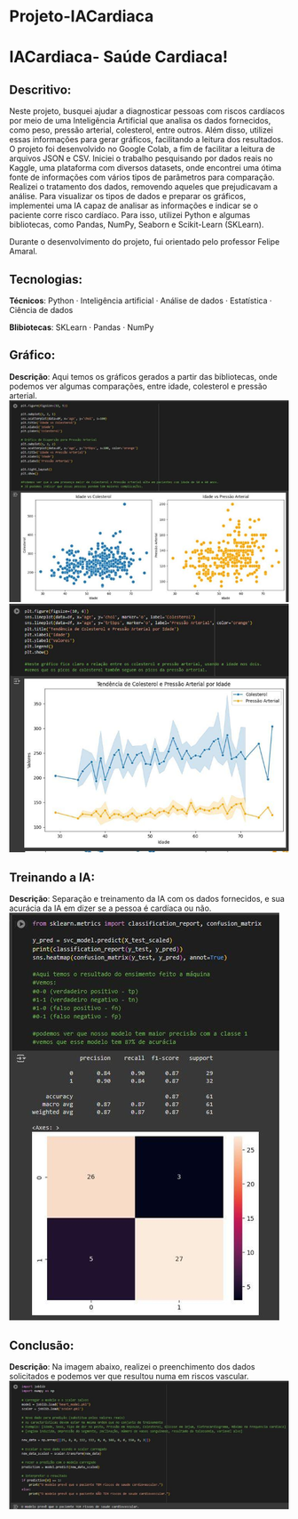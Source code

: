 # Projeto-IACardiaca
 
# IACardiaca- Saúde Cardiaca!

## Descritivo:

Neste projeto, busquei ajudar a diagnosticar pessoas com riscos cardíacos por meio de uma Inteligência Artificial que analisa os dados fornecidos, como peso, pressão arterial, colesterol, entre outros. Além disso, utilizei essas informações para gerar gráficos, facilitando a leitura dos resultados.
O projeto foi desenvolvido no Google Colab, a fim de facilitar a leitura de arquivos JSON e CSV. Iniciei o trabalho pesquisando por dados reais no Kaggle, uma plataforma com diversos datasets, onde encontrei uma ótima fonte de informações com vários tipos de parâmetros para comparação. Realizei o tratamento dos dados, removendo aqueles que prejudicavam a análise. Para visualizar os tipos de dados e preparar os gráficos, implementei uma IA capaz de analisar as informações e indicar se o paciente corre risco cardíaco. Para isso, utilizei Python e algumas bibliotecas, como Pandas, NumPy, Seaborn e Scikit-Learn (SKLearn).

Durante o desenvolvimento do projeto, fui orientado pelo professor Felipe Amaral.

## Tecnologias:

**Técnicos**: Python · Inteligência artificial · Análise de dados · Estatística  · Ciência de dados

**Blibiotecas**: SKLearn · Pandas · NumPy

## Gráfico:
**Descrição**: Aqui temos os gráficos gerados a partir das bibliotecas, onde podemos ver algumas comparações, entre idade, colesterol e pressão arterial. 
![imagem](img/4a.jpeg)
![imagem1](img/3a.jpeg)

## Treinando a IA:
**Descrição**: Separação e treinamento da IA com os dados fornecidos, e sua acurácia da IA em dizer se a pessoa é cardíaca ou não.
![imagem2](img/2a.jpeg)

## Conclusão:
**Descrição**: Na imagem abaixo, realizei o preenchimento dos dados solicitados e podemos ver que resultou numa em riscos vascular.
![imagem3](img/1a.jpeg)



